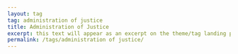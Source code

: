 ```yaml
---
layout: tag
tag: administration of justice
title: Administration of Justice
excerpt: this text will appear as an excerpt on the theme/tag landing page
permalink: /tags/administration of justice/
---
```

